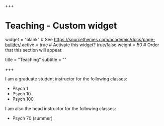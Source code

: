 +++
# Teaching - Custom widget

widget = "blank"  # See https://sourcethemes.com/academic/docs/page-builder/
active = true  # Activate this widget? true/false
weight = 50  # Order that this section will appear.

title = "Teaching"
subtitle = ""


+++

I am a graduate student instructor for the following classes:
 - Psych 1
 - Psych 10
 - Psych 100

I am also the head instructor for the following classes:
 - Psych 70 (summer)